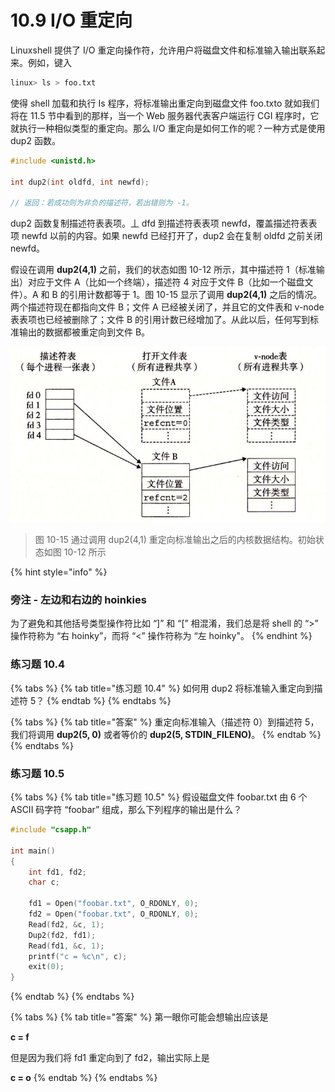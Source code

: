 # 10.9 I/O 重定向

Linuxshell 提供了 I/O 重定向操作符，允许用户将磁盘文件和标准输入输出联系起来。例如，键入

```bash
linux> ls > foo.txt
```

使得 shell 加载和执行 Is 程序，将标准输出重定向到磁盘文件 foo.txto 就如我们将在 11.5 节中看到的那样，当一个 Web 服务器代表客户端运行 CGI 程序时，它就执行一种相似类型的重定向。那么 I/O 重定向是如何工作的呢？一种方式是使用 dup2 函数。

```c
#include <unistd.h>

int dup2(int oldfd, int newfd);

// 返回：若成功则为非负的描述符，若出错则为 -1。
```

dup2 函数复制描述符表表项。丄 dfd 到描述符表表项 newfd，覆盖描述符表表项 newfd 以前的内容。如果 newfd 已经打开了，dup2 会在复制 oldfd 之前关闭 newfd。

假设在调用 **dup2\(4,1\)** 之前，我们的状态如图 10-12 所示，其中描述符 1（标准输出）对应于文件 A（比如一个终端），描述符 4 对应于文件 B（比如一个磁盘文件）。A 和 B 的引用计数都等于 1。图 10-15 显示了调用 **dup2\(4,1\)** 之后的情况。两个描述符现在都指向文件 B；文件 A 已经被关闭了，并且它的文件表和 v-node 表表项也已经被删除了；文件 B 的引用计数已经增加了。从此以后，任何写到标准输出的数据都被重定向到文件 B。

![](../../.gitbook/assets/1015-tong-guo-zhong-ding-xiang-biao-zhun-shu-chu-zhi-hou-de-nei-he-shu-ju-jie-gou-.png)

> 图 10-15 通过调用 dup2\(4,1\) 重定向标准输出之后的内核数据结构。初始状态如图 10-12 所示

{% hint style="info" %}
### 旁注 - 左边和右边的 hoinkies

为了避免和其他括号类型操作符比如 “\]” 和 “\[” 相混淆，我们总是将 shell 的 “&gt;” 操作符称为 “右 hoinky”，而将 “&lt;” 操作符称为 “左 hoinky"。
{% endhint %}

### 练习题 10.4

{% tabs %}
{% tab title="练习题 10.4" %}
如何用 dup2 将标准输入重定向到描述符 5？
{% endtab %}
{% endtabs %}

{% tabs %}
{% tab title="答案" %}
重定向标准输入（描述符 0）到描述符 5，我们将调用 **dup2\(5, 0\)** 或者等价的 **dup2\(5, STDIN\_FILENO\)**。
{% endtab %}
{% endtabs %}

### 练习题 10.5

{% tabs %}
{% tab title="练习题 10.5" %}
假设磁盘文件 foobar.txt 由 6 个 ASCII 码字符 “foobar” 组成，那么下列程序的输出是什么？

```c
#include "csapp.h"

int main()
{
    int fd1, fd2;
    char c;

    fd1 = Open("foobar.txt", O_RDONLY, 0);
    fd2 = Open("foobar.txt", O_RDONLY, 0);
    Read(fd2, &c, 1);
    Dup2(fd2, fd1);
    Read(fd1, &c, 1);
    printf("c = %c\n", c);
    exit(0);
}
```
{% endtab %}
{% endtabs %}

{% tabs %}
{% tab title="答案" %}
第一眼你可能会想输出应该是

**c = f**

但是因为我们将 fd1 重定向到了 fd2，输出实际上是

**c = o**
{% endtab %}
{% endtabs %}

